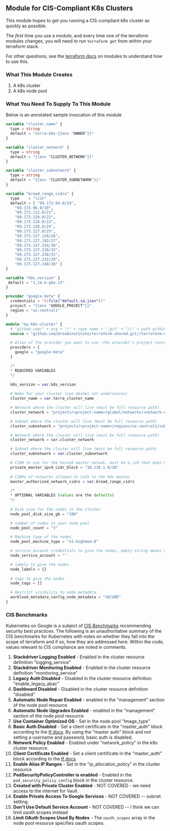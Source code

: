 ## Module for CIS-Compliant K8s Clusters

This module hopes to get you running a CIS-compliant k8s cluster as
quickly as possible. 

The _first_ time you use a module, and every time one of the terraform
modules changes, you will need to run `terraform get` from within your
terraform stack.

For other questions, see the [terraform docs](https://www.terraform.io/docs/modules/index.html) on modules
to understand how to use this.

### What This Module Creates

1. A k8s cluster
2. A k8s node pool

### What You Need To Supply To This Module

Below is an annotated sample invocation of this module

```terraform
variable "cluster_name" {
  type = string
  default = "terra-k8s-{{env "OWNER"}}"
}

variable "cluster_network" {
  type = string
  default = "{{env "CLUSTER_NETWORK"}}"
}

variable "cluster_subnetwork" {
  type = string
  default = "{{env "CLUSTER_SUBNETWORK"}}"
}

variable "broad_range_cidrs" {
  type    = "list"
  default = [ "69.173.64.0/19", 
    "69.173.96.0/20",
    "69.173.112.0/21",
    "69.173.120.0/22",
    "69.173.124.0/23",
    "69.173.126.0/24",
    "69.173.127.0/25",
    "69.173.127.128/26",
    "69.173.127.192/27",
    "69.173.127.224/30",
    "69.173.127.228/32",
    "69.173.127.230/31",
    "69.173.127.232/29",
    "69.173.127.240/28" ]
}

variable "k8s_version" {
 default = "1.14.6-gke.13"
}

provider "google-beta" {
  credentials = "${file("default.sa.json")}"
  project = "{{env "GOOGLE_PROJECT"}}"
  region = "us-central1"
}

module "my-k8s-cluster" {
  # "github.com/" + org + "/" + repo name + ".git" + "//" + path within repo to base dir + "?ref=" + git object ref
  source = "github.com/broadinstitute/terraform-shared.git//terraform-modules/k8s?ref=k8s-0.2.0-tf-0.12"

  # Alias of the provider you want to use--the provider's project controls the resource project
  providers = {
    google = "google-beta"
  }

  /*
  * REQUIRED VARIABLES
  */
  
  k8s_version = var.k8s_version

  # Name for your cluster (use dashes not underscores)
  cluster_name = var.terra_cluster_name

  # Network where the cluster will live (must be full resource path)
  cluster_network = "projects/<project-name>/global/networks/<network-name>"

  # Subnet where the cluster will live (must be full resource path)
  cluster_subnetwork = "projects/<project-name>/regions/us-central1/subnetworks/<subnet-name>"

  # Network where the cluster will live (must be full resource path)
  cluster_network = var.cluster_network

  # Subnet where the cluster will live (must be full resource path)
  cluster_subnetwork = var.cluster_subnetwork

  # CIDR to use for the hosted master netwok. must be a /28 that does NOT overlap with the network k8s is on
  private_master_ipv4_cidr_block = "10.128.1.0/28"
  
  # CIDRs of networks allowed to talk to the k8s master
  master_authorized_network_cidrs = var.broad_range_cidrs

  /*
  * OPTIONAL VARIABLES (values are the defaults)
  */
  
  # Disk size for the nodes in the cluster
  node_pool_disk_size_gb = "100"

  # number of nodes in your node pool
  node_pool_count = "3"

  # Machine type of the nodes
  node_pool_machine_type = "n1-highmem-8"

  # service account credentials to give the nodes, empty string means default
  node_service_account = ""

  # labels to give the nodes
  node_labels = {}
  
  # tags to give the nodes
  node_tags = []

  # Restrict visibility to node metadata
  workload_metadata_config_node_metadata = "SECURE"
}
```

### CIS Benchmarks

Kubernetes on Google is a subject of [CIS Benchmarks](https://learn.cisecurity.org/benchmarks)
recommending security best practices. The following is an unauthoritative
summary of the CIS benchmarks for Kubernetes with notes on whether they fall
into the scope of terraform and if so, how they  are addressed here. Within 
the code, values relevant to CIS compliance are noted in comments.

1. **Stackdriver Logging Enabled** - Enabled in the cluster resource definition "logging_service"
1. **Stackdriver Monitoring Enabled** - Enabled in the cluster resource definition "monitoring_service"
1. **Legacy Auth Disabled** - Disabled in the cluster resource definition "enable_legacy_abac"
1. **Dashboard Disabled** - Disabled in the cluster resource definition "disabled"
1. **Automatic Node Repair Enabled** - enabled in the "management" section of the node pool resource 
1. **Automatic Node Upgrades Enabled** - enabled in the "management" section of the node pool resource 
1. **Use Container Optimized OS** - Set in the node pool "Image_type"
1. **Basic Auth Disabled** - Set a client certificate in the "master_auth" block according to the [tf docs](https://www.terraform.io/docs/providers/google/r/container_cluster.html#master_auth). By using the "master auth" block and not setting a username and password, basic auth is disabled.
1. **Network Policy Enabled** - Enabled under "network_policy" in the k8s cluster resource.
1. **Client Certificate Enabled** - Set a client certificate in the "master_auth" block according to the [tf docs](https://www.terraform.io/docs/providers/google/r/container_cluster.html#master_auth).
1. **Enable Alias IP Ranges** - Set in the "ip_allocation_policy" in the cluster resource
1. **PodSecurityPolicyController is enabled** - Enabled in the `pod_security_policy_config` block in the cluster resource.
1. **Created with Private Cluster Enabled** - NOT COVERED - we need access to the internet for Vault.
1. **Enable Private Access To Google Services** - NOT COVERED -- subnet setting.
1. **Don't Use Default Service Account** - NOT COVERED -- I think we can limit oauth scopes instead
1. **Limit OAuth Scopes Used By Nodes** - The `oauth_scopes` array in the node pool resource specifies oauth scopes.

